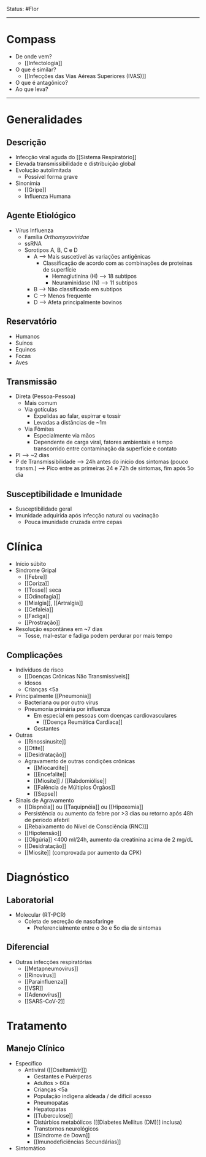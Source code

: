 Status: #Flor 

---
# Compass
- De onde vem?
	- [[Infectologia]]
- O que é similar?
	- [[Infecções das Vias Aéreas Superiores (IVAS)]]
- O que é antagônico?
- Ao que leva?

----
# Generalidades
## Descrição
- Infecção viral aguda do [[Sistema Respiratório]]
- Elevada transmissibilidade e distribuição global
- Evolução autolimitada
	- Possível forma grave
- Sinonímia
	- [[Gripe]]
	- Influenza Humana
## Agente Etiológico
- Vírus Influenza
	- Família _Orthomyxoviridae_
	- ssRNA
	- Sorotipos A, B, C e D
		- A --> Mais suscetível às variações antigênicas
			- Classificação de acordo com as combinações de proteínas de superfície
				- Hemaglutinina (H) --> 18 subtipos
				- Neuraminidase (N) --> 11 subtipos
		- B --> Não classificado em subtipos
		- C --> Menos frequente
		- D --> Afeta principalmente bovinos
## Reservatório
- Humanos
- Suínos
- Equinos
- Focas
- Aves
## Transmissão
-  Direta (Pessoa-Pessoa)
	- Mais comum
	- Via gotículas
		- Expelidas ao falar, espirrar e tossir
		- Levadas a distâncias de ~1m
	- Via Fômites
		- Especialmente via mãos
		- Dependente de carga viral, fatores ambientais e tempo transcorrido entre contaminação da superfície e contato
- PI --> ~2 dias
- P de Transmissibilidade --> 24h antes do início dos sintomas (pouco transm.) --> Pico entre as primeiras 24 e 72h de sintomas, fim após 5o dia
## Susceptibilidade e Imunidade
- Susceptibilidade geral
- Imunidade adquirida após infecção natural ou vacinação
	- Pouca imunidade cruzada entre cepas
# Clínica
- Início súbito
- Síndrome Gripal
	- [[Febre]]
	- [[Coriza]]
	- [[Tosse]] seca
	- [[Odinofagia]]
	- [[Mialgia]], [[Artralgia]]
	- [[Cefaleia]]
	- [[Fadiga]]
	- [[Prostração]]
- Resolução espontânea em ~7 dias
	- Tosse, mal-estar e fadiga podem perdurar por mais tempo
## Complicações
- Indivíduos de risco
	- [[Doenças Crônicas Não Transmissíveis]]
	- Idosos
	- Crianças <5a
- Principalmente [[Pneumonia]]
	- Bacteriana ou por outro vírus
	- Pneumonia primária por influenza
		- Em especial em pessoas com doenças cardiovasculares
			- [[Doença Reumática Cardíaca]]
		- Gestantes
- Outras
	- [[Rinossinusite]]
	- [[Otite]]
	- [[Desidratação]]
	- Agravamento de outras condições crônicas
		- [[Miocardite]]
		- [[Encefalite]]
		- [[Miosite]] / [[Rabdomiólise]]
		- [[Falência de Múltiplos Órgãos]]
		- [[Sepse]]
- Sinais de Agravamento
	- [[Dispnéia]] ou [[Taquipnéia]] ou [[Hipoxemia]]
	- Persistência ou aumento da febre por >3 dias ou retorno após 48h de período afebril
	- [[Rebaixamento do Nível de Consciência (RNC)]]
	- [[Hipotensão]]
	- [[Oligúria]] <400 ml/24h, aumento da creatinina acima de 2 mg/dL
	- [[Desidratação]]
	- [[Miosite]] (comprovada por aumento da CPK)
# Diagnóstico
## Laboratorial
- Molecular (RT-PCR)
	- Coleta de secreção de nasofaringe
		- Preferencialmente entre o 3o e 5o dia de sintomas
## Diferencial
- Outras infecções respiratórias
	- [[Metapneumovírus]]
	- [[Rinovírus]]
	- [[Parainfluenza]]
	- [[VSR]]
	- [[Adenovírus]]
	- [[SARS-CoV-2]]
# Tratamento
## Manejo Clínico
- Específico
	- Antiviral ([[Oseltamivir]])
		- Gestantes e Puérperas
		- Adultos > 60a
		- Crianças <5a
		- População indígena aldeada / de difícil acesso
		- Pneumopatas
		- Hepatopatas
		- [[Tuberculose]]
		- Distúrbios metabólicos ([[Diabetes Mellitus (DM)]] inclusa)
		- Transtornos neurológicos
		- [[Síndrome de Down]]
		- [[Imunodeficiências Secundárias]]
- Sintomático